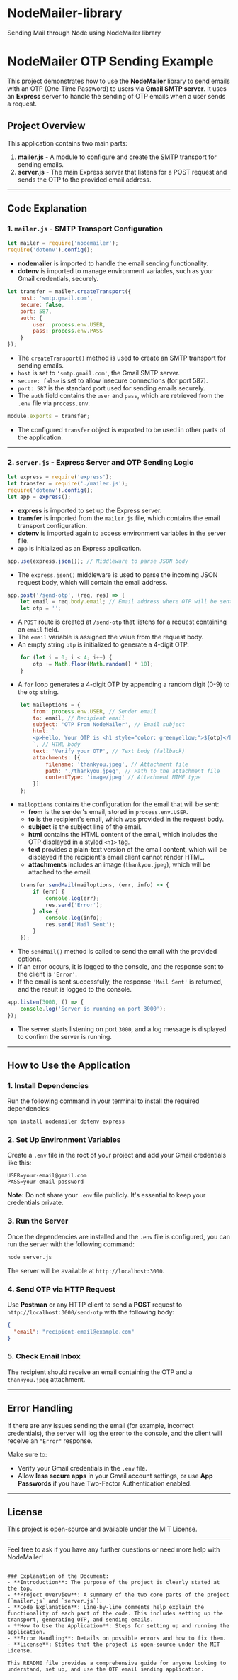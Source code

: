 # NodeMailer-library
Sending Mail through Node using NodeMailer library

# NodeMailer OTP Sending Example

This project demonstrates how to use the **NodeMailer** library to send emails with an OTP (One-Time Password) to users via **Gmail SMTP server**. It uses an **Express** server to handle the sending of OTP emails when a user sends a request.

## Project Overview

This application contains two main parts:

1. **mailer.js** - A module to configure and create the SMTP transport for sending emails.
2. **server.js** - The main Express server that listens for a POST request and sends the OTP to the provided email address.

---

## Code Explanation

### 1. `mailer.js` - SMTP Transport Configuration

```javascript
let mailer = require('nodemailer');
require('dotenv').config();
```
- **nodemailer** is imported to handle the email sending functionality.
- **dotenv** is imported to manage environment variables, such as your Gmail credentials, securely.

```javascript
let transfer = mailer.createTransport({
    host: 'smtp.gmail.com',
    secure: false,
    port: 587,
    auth: {
        user: process.env.USER,
        pass: process.env.PASS
    }
});
```
- The `createTransport()` method is used to create an SMTP transport for sending emails.
- `host` is set to `'smtp.gmail.com'`, the Gmail SMTP server.
- `secure: false` is set to allow insecure connections (for port 587).
- `port: 587` is the standard port used for sending emails securely.
- The `auth` field contains the `user` and `pass`, which are retrieved from the `.env` file via `process.env`.

```javascript
module.exports = transfer;
```
- The configured `transfer` object is exported to be used in other parts of the application.

---

### 2. `server.js` - Express Server and OTP Sending Logic

```javascript
let express = require('express');
let transfer = require('./mailer.js');
require('dotenv').config();
let app = express();
```
- **express** is imported to set up the Express server.
- **transfer** is imported from the `mailer.js` file, which contains the email transport configuration.
- **dotenv** is imported again to access environment variables in the server file.
- `app` is initialized as an Express application.

```javascript
app.use(express.json()); // Middleware to parse JSON body
```
- The `express.json()` middleware is used to parse the incoming JSON request body, which will contain the email address.

```javascript
app.post('/send-otp', (req, res) => {
    let email = req.body.email; // Email address where OTP will be sent
    let otp = '';
```
- A `POST` route is created at `/send-otp` that listens for a request containing an `email` field.
- The `email` variable is assigned the value from the request body.
- An empty string `otp` is initialized to generate a 4-digit OTP.

```javascript
    for (let i = 0; i < 4; i++) {
        otp += Math.floor(Math.random() * 10);
    }
```
- A `for` loop generates a 4-digit OTP by appending a random digit (0-9) to the `otp` string.

```javascript
    let mailoptions = {
        from: process.env.USER, // Sender email
        to: email, // Recipient email
        subject: 'OTP From NodeMailer', // Email subject
        html: `
        <p>Hello, Your OTP is <h1 style="color: greenyellow;">${otp}</h1></p>
        `, // HTML body
        text: 'Verify your OTP', // Text body (fallback)
        attachments: [{
            filename: 'thankyou.jpeg', // Attachment file
            path: './thankyou.jpeg', // Path to the attachment file
            contentType: 'image/jpeg' // Attachment MIME type
        }]
    };
```
- `mailoptions` contains the configuration for the email that will be sent:
  - **from** is the sender's email, stored in `process.env.USER`.
  - **to** is the recipient's email, which was provided in the request body.
  - **subject** is the subject line of the email.
  - **html** contains the HTML content of the email, which includes the OTP displayed in a styled `<h1>` tag.
  - **text** provides a plain-text version of the email content, which will be displayed if the recipient's email client cannot render HTML.
  - **attachments** includes an image (`thankyou.jpeg`), which will be attached to the email.

```javascript
    transfer.sendMail(mailoptions, (err, info) => {
        if (err) {
            console.log(err);
            res.send('Error');
        } else {
            console.log(info);
            res.send('Mail Sent');
        }
    });
```
- The `sendMail()` method is called to send the email with the provided options.
- If an error occurs, it is logged to the console, and the response sent to the client is `'Error'`.
- If the email is sent successfully, the response `'Mail Sent'` is returned, and the result is logged to the console.

```javascript
app.listen(3000, () => {
    console.log('Server is running on port 3000');
});
```
- The server starts listening on port `3000`, and a log message is displayed to confirm the server is running.

---

## How to Use the Application

### 1. Install Dependencies

Run the following command in your terminal to install the required dependencies:

```bash
npm install nodemailer dotenv express
```

### 2. Set Up Environment Variables

Create a `.env` file in the root of your project and add your Gmail credentials like this:

```text
USER=your-email@gmail.com
PASS=your-email-password
```

**Note:** Do not share your `.env` file publicly. It's essential to keep your credentials private.

### 3. Run the Server

Once the dependencies are installed and the `.env` file is configured, you can run the server with the following command:

```bash
node server.js
```

The server will be available at `http://localhost:3000`.

### 4. Send OTP via HTTP Request

Use **Postman** or any HTTP client to send a **POST** request to `http://localhost:3000/send-otp` with the following body:

```json
{
  "email": "recipient-email@example.com"
}
```

### 5. Check Email Inbox

The recipient should receive an email containing the OTP and a `thankyou.jpeg` attachment.

---

## Error Handling

If there are any issues sending the email (for example, incorrect credentials), the server will log the error to the console, and the client will receive an `"Error"` response.

Make sure to:
- Verify your Gmail credentials in the `.env` file.
- Allow **less secure apps** in your Gmail account settings, or use **App Passwords** if you have Two-Factor Authentication enabled.

---

## License

This project is open-source and available under the MIT License.

---

Feel free to ask if you have any further questions or need more help with NodeMailer!
```

### Explanation of the Document:
- **Introduction**: The purpose of the project is clearly stated at the top.
- **Project Overview**: A summary of the two core parts of the project (`mailer.js` and `server.js`).
- **Code Explanation**: Line-by-line comments help explain the functionality of each part of the code. This includes setting up the transport, generating OTP, and sending emails.
- **How to Use the Application**: Steps for setting up and running the application.
- **Error Handling**: Details on possible errors and how to fix them.
- **License**: States that the project is open-source under the MIT License.

This README file provides a comprehensive guide for anyone looking to understand, set up, and use the OTP email sending application.